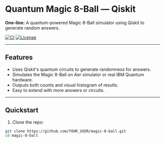 # Quantum Magic 8-Ball — Qiskit

**One-line:** A quantum-powered Magic 8-Ball simulator using Qiskit to generate random answers.

[![CI](https://github.com/YOUR_USER/magic-8-ball/actions/workflows/ci.yml/badge.svg)](https://github.com/YOUR_USER/magic-8-ball/actions)
[![License](https://img.shields.io/badge/license-MIT-blue.svg)](LICENSE)

---

## Features

- Uses Qiskit's quantum circuits to generate randomness for answers.
- Simulates the Magic 8-Ball on Aer simulator or real IBM Quantum hardware.
- Outputs both counts and visual histogram of results.
- Easy to extend with more answers or circuits.

---

## Quickstart

1. Clone the repo:

```bash
git clone https://github.com/YOUR_USER/magic-8-ball.git
cd magic-8-ball
```
